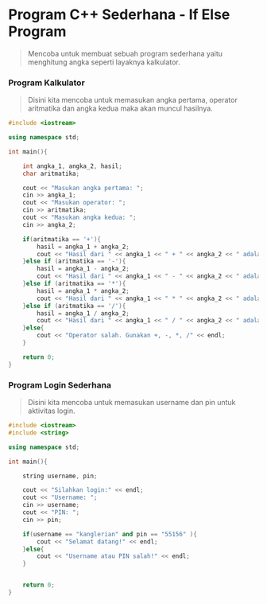 # **Program C++ Sederhana - If Else Program**

> Mencoba untuk membuat sebuah program sederhana yaitu menghitung angka seperti layaknya kalkulator.

### Program Kalkulator
> Disini kita mencoba untuk memasukan angka pertama, operator aritmatika dan angka kedua maka akan muncul hasilnya.

```cpp
#include <iostream>

using namespace std;

int main(){

    int angka_1, angka_2, hasil;
    char aritmatika;

    cout << "Masukan angka pertama: ";
    cin >> angka_1;
    cout << "Masukan operator: ";
    cin >> aritmatika;
    cout << "Masukan angka kedua: ";
    cin >> angka_2;

    if(aritmatika == '+'){
        hasil = angka_1 + angka_2;
        cout << "Hasil dari " << angka_1 << " + " << angka_2 << " adalah " << hasil << endl;
    }else if (aritmatika == '-'){
        hasil = angka_1 - angka_2;
        cout << "Hasil dari " << angka_1 << " - " << angka_2 << " adalah " << hasil << endl;
    }else if (aritmatika == '*'){
        hasil = angka_1 * angka_2;
        cout << "Hasil dari " << angka_1 << " * " << angka_2 << " adalah " << hasil << endl;
    }else if (aritmatika == '/'){
        hasil = angka_1 / angka_2;
        cout << "Hasil dari " << angka_1 << " / " << angka_2 << " adalah " << hasil << endl;
    }else{
        cout << "Operator salah. Gunakan +, -, *, /" << endl;
    }

    return 0;
}
```

### Program Login Sederhana
> Disini kita mencoba untuk memasukan username dan pin untuk aktivitas login.

```cpp
#include <iostream>
#include <string>

using namespace std;

int main(){

    string username, pin;

    cout << "Silahkan login:" << endl;
    cout << "Username: ";
    cin >> username;
    cout << "PIN: ";
    cin >> pin;

    if(username == "kanglerian" and pin == "55156" ){
        cout << "Selamat datang!" << endl;
    }else{
        cout << "Username atau PIN salah!" << endl;
    }


    return 0;
}
```
